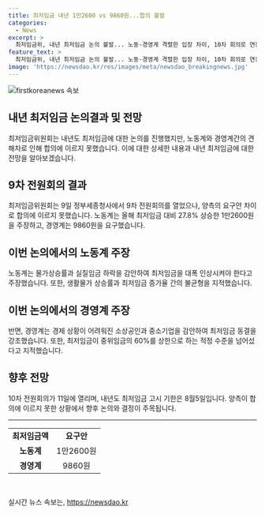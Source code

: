 ```yaml
---
title: 최저임금 내년 1만2600 vs 9860원...합의 불발
categories:
  - News
excerpt: >
  최저임금위, 내년 최저임금 논의 불발... 노동-경영계 격렬한 입장 차이, 10차 회의로 연장
feature_text: >
  최저임금위, 내년 최저임금 논의 불발... 노동-경영계 격렬한 입장 차이, 10차 회의로 연장
image: 'https://newsdao.kr/res/images/meta/newsdao_breakingnews.jpg'
---
```


<p><img src="https://newsdao.kr/res/images/meta/newsdao_breakingnews.jpg" alt="firstkoreanews 속보" /></p>

<h2 data-ke-size="size26"><b>내년 최저임금 논의결과 및 전망</b></h2>

<p data-ke-size="size16">최저임금위원회는 내년도 최저임금에 대한 논의를 진행했지만, 노동계와 경영계간의 견해차로 인해 합의에 이르지 못했습니다. 이에 대한 상세한 내용과 내년 최저임금에 대한 전망을 알아보겠습니다.</p>

<h2 data-ke-size="size24"><b>9차 전원회의 결과</b></h2>

<p data-ke-size="size16">최저임금위원회는 9일 정부세종청사에서 9차 전원회의를 열었으나, 양측의 요구안 차이로 합의에 이르지 못했습니다. 노동계는 올해 최저임금 대비 27.8% 상승한 1만2600원을 주장하고, 경영계는 9860원을 요구했습니다. </p>

<h2 data-ke-size="size24"><b>이번 논의에서의 노동계 주장</b></h2>

<p data-ke-size="size16">노동계는 물가상승률과 실질임금 하락을 감안하여 최저임금을 대폭 인상시켜야 한다고 주장했습니다. 또한, 생활물가 상승률과 최저임금 증가율 간의 불균형을 지적했습니다.</p>

<h2 data-ke-size="size24"><b>이번 논의에서의 경영계 주장</b></h2>

<p data-ke-size="size16">반면, 경영계는 경제 상황이 어려워진 소상공인과 중소기업을 감안하여 최저임금 동결을 강조했습니다. 또한, 최저임금이 중위임금의 60%를 상한으로 하는 적정 수준을 넘어섰다고 지적했습니다.</p>

<h2 data-ke-size="size24"><b>향후 전망</b></h2>

<p data-ke-size="size16">10차 전원회의가 11일에 열리며, 내년도 최저임금 고시 기한은 8월5일입니다. 양측이 합의에 이르지 못한 상황에서 향후 논의와 결정이 주목됩니다.</p>

<hr data-ke-align="center">

<table>
    <tbody>
    <tr>
        <td style="text-align: center; height: 17px;"><b>최저임금액</b></td>
        <td style="text-align: center; height: 17px;"><b>요구안</b></td>
    </tr>
    <tr>
        <td style="text-align: center; height: 17px;"><b>노동계</b></td>
        <td style="text-align: center; height: 17px;">1만2600원</td>
    </tr>
    <tr>
        <td style="text-align: center; height: 17px;"><b>경영계</b></td>
        <td style="text-align: center; height: 17px;">9860원</td>
    </tr>
    </tbody>
</table>

<p data-ke-size="size16">&nbsp;</p>
실시간 뉴스 속보는, <a href="https://newsdao.kr" rel="dofollow">https://newsdao.kr</a>


